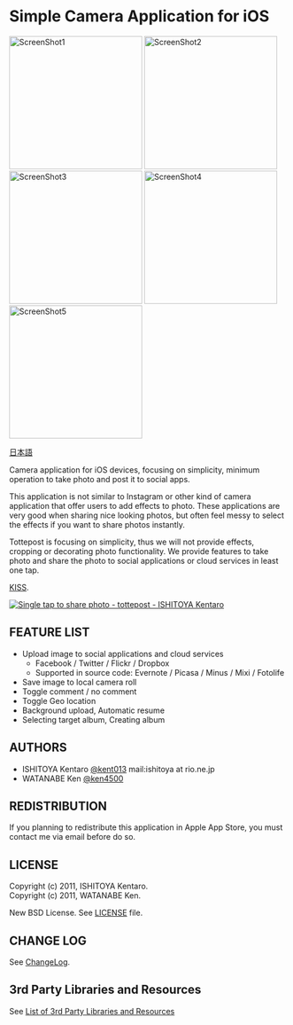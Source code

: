 Simple Camera Application for iOS
=========================================

<img src="http://github.com/kent013/tottepost/raw/master/AppStore/screenshot1.png"
 alt="ScreenShot1" title="ScreenShot1" height = 240 /> 
<img src="http://github.com/kent013/tottepost/raw/master/AppStore/screenshot2_en.png"
 alt="ScreenShot2" title="ScreenShot2" height = 240 />
<img src="http://github.com/kent013/tottepost/raw/master/AppStore/screenshot3_en.png"
 alt="ScreenShot3" title="ScreenShot3" height = 240 >
<img src="http://github.com/kent013/tottepost/raw/master/AppStore/screenshot4_en.png"
 alt="ScreenShot4" title="ScreenShot4" height = 240 />
<img src="http://github.com/kent013/tottepost/raw/master/AppStore/screenshot5_en.png"
 alt="ScreenShot5" title="ScreenShot5" height = 240 />

[日本語](https://github.com/kent013/tottepost/blob/master/README.ja.md)

Camera application for iOS devices, focusing on simplicity, minimum operation to take photo and post it to social apps.

This application is not similar to Instagram or other kind of camera application that offer users to add effects to photo. These applications are very good when sharing nice looking photos, but often feel messy to select the effects if you want to share photos instantly.

Tottepost is focusing on simplicity, thus we will not provide effects, cropping or decorating photo functionality. We provide features to take photo and share the photo to social applications or cloud services in least one tap.


[KISS](http://en.wikipedia.org/wiki/KISS_principle).

<a href="http://itunes.apple.com/us/app/single-tap-to-share-photo/id498769617?mt=8&uo=4" target="itunes_store"><img src="http://r.mzstatic.com/images/web/linkmaker/badge_appstore-lrg.gif" alt="Single tap to share photo - tottepost - ISHITOYA Kentaro" style="border: 0;"/></a>

FEATURE LIST
------------------------------------
 * Upload image to social applications and cloud services
   * Facebook / Twitter / Flickr / Dropbox 
   * Supported in source code: Evernote / Picasa / Minus / Mixi / Fotolife
 * Save image to local camera roll
 * Toggle comment / no comment
 * Toggle Geo location
 * Background upload, Automatic resume
 * Selecting target album, Creating album 

AUTHORS
------------------------------------
 * ISHITOYA Kentaro [@kent013](http://twitter.com/kent013) mail:ishitoya at rio.ne.jp
 * WATANABE Ken [@ken4500](http://twitter.com/ken4500)

REDISTRIBUTION
------------------------------------
If you planning to redistribute this application in Apple App Store, you must contact me via email before do so.

LICENSE
------------------------------------
Copyright (c) 2011, ISHITOYA Kentaro.  
Copyright (c) 2011, WATANABE Ken.  

New BSD License. See [LICENSE](https://github.com/kent013/tottepost/blob/master/LICENSE) file. 

CHANGE LOG
------------------------------------
See [ChangeLog](https://github.com/kent013/tottepost/blob/master/ChangeLog.md).

3rd Party Libraries and Resources
------------------------------------
See [List of 3rd Party Libraries and Resources](https://github.com/kent013/tottepost/blob/master/3RDPARTY.md)